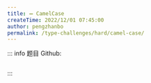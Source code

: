 ```yaml
---
title: ➖ CamelCase
createTime: 2022/12/01 07:45:00
author: pengzhanbo
permalink: /type-challenges/hard/camel-case/
---
```


::: info 题目
Github: []()

```ts
```
:::

